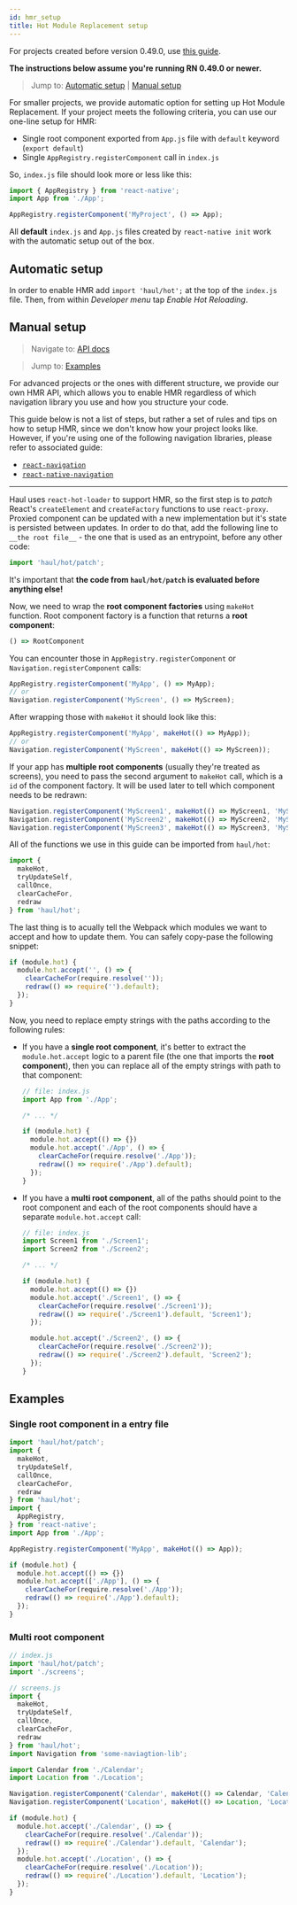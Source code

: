 ```yaml
---
id: hmr_setup
title: Hot Module Replacement setup
---
```


For projects created before version 0.49.0, use [this guide](https://github.com/callstack/haul/blob/740b6c3cfb51d3919c69e37935d69a4c96dec94e/docs/hmr/Setup.md).

__The instructions below assume you're running RN 0.49.0 or newer.__

> Jump to: [Automatic setup](#automatic-setup) | [Manual setup](#manual-setup)

For smaller projects, we provide automatic option for setting up Hot Module Replacement. If your project meets the following criteria, you can use our one-line setup for HMR:

* Single root component exported from `App.js` file with `default` keyword (`export default`)
* Single `AppRegistry.registerComponent` call in `index.js`

So, `index.js` file should look more or less like this:

```javascript
import { AppRegistry } from 'react-native';
import App from './App';

AppRegistry.registerComponent('MyProject', () => App);
```

All **default** `index.js` and `App.js` files created by `react-native init` work with the automatic setup out of the box.

## Automatic setup

In order to enable HMR add `import 'haul/hot';` at the top of the `index.js` file. Then, from within _Developer menu_ tap _Enable Hot Reloading_.

## Manual setup
> Navigate to: [API docs](./API.md)

> Jump to: [Examples](#examples)

For advanced projects or the ones with different structure, we provide our own HMR API, which allows you to enable HMR regardless of which navigation library you use and how you structure your code.

This guide below is not a list of steps, but rather a set of rules and tips on how to setup HMR, since we don't know how your project looks like. However, if you're using one of the following navigation libraries, please refer to associated guide:

* [`react-navigation`](./guides/react-navigation.md)
* [`react-native-navigation`](./guides/react-native-navigation.md)

------

Haul uses `react-hot-loader` to support HMR, so the first step is to _patch_ React's `createElement` and `createFactory` functions to use `react-proxy`. Proxied component can be updated with a new implementation but it's state is persisted between updates.
In order to do that, add the following line to `__the root file__` - the one that is used as an entrypoint, before any other code:

```javascript
import 'haul/hot/patch';
```

It's important that __the code from `haul/hot/patch` is evaluated before anything else!__

Now, we need to wrap the __root component factories__ using `makeHot` function. Root component factory is a function that returns a __root component__:

```javascript
() => RootComponent
```

You can encounter those in `AppRegistry.registerComponent` or `Navigation.registerComponent` calls:

```javascript
AppRegistry.registerComponent('MyApp', () => MyApp);
// or
Navigation.registerComponent('MyScreen', () => MyScreen);
```

After wrapping those with `makeHot` it should look like this:

```javascript
AppRegistry.registerComponent('MyApp', makeHot(() => MyApp));
// or
Navigation.registerComponent('MyScreen', makeHot(() => MyScreen));
```

If your app has __multiple root components__ (usually they're treated as screens), you need to pass the second argument to `makeHot` call, which is a `id` of the component factory. It will be used later to tell which component needs to be redrawn:

```javascript
Navigation.registerComponent('MyScreen1', makeHot(() => MyScreen1, 'MyScreen1'));
Navigation.registerComponent('MyScreen2', makeHot(() => MyScreen2, 'MyScreen2'));
Navigation.registerComponent('MyScreen3', makeHot(() => MyScreen3, 'MyScreen3'));
```

All of the functions we use in this guide can be imported from `haul/hot`:

```javascript
import {
  makeHot,
  tryUpdateSelf,
  callOnce,
  clearCacheFor,
  redraw
} from 'haul/hot';
```

The last thing is to acually tell the Webpack which modules we want to accept and how to update them. You can safely copy-pase the following snippet:

```javascript
if (module.hot) {
  module.hot.accept('', () => {
    clearCacheFor(require.resolve(''));
    redraw(() => require('').default);
  });
}
```

Now, you need to replace empty strings with the paths according to the following rules:
* If you have a __single root component__, it's better to extract the `module.hot.accept` logic to a parent file (the one that imports the __root component__), then you can replace all of the empty strings with path to that component:
  ```javascript
  // file: index.js
  import App from './App';

  /* ... */

  if (module.hot) {
    module.hot.accept(() => {})
    module.hot.accept('./App', () => {
      clearCacheFor(require.resolve('./App'));
      redraw(() => require('./App').default);
    });
  }
  ```
* If you have a __multi root component__, all of the paths should point to the root component and each of the root components should have a separate `module.hot.accept` call:
  ```javascript
  // file: index.js
  import Screen1 from './Screen1';
  import Screen2 from './Screen2';

  /* ... */

  if (module.hot) {
    module.hot.accept(() => {})
    module.hot.accept('./Screen1', () => {
      clearCacheFor(require.resolve('./Screen1'));
      redraw(() => require('./Screen1').default, 'Screen1');
    });

    module.hot.accept('./Screen2', () => {
      clearCacheFor(require.resolve('./Screen2'));
      redraw(() => require('./Screen2').default, 'Screen2');
    });
  }
  ```

## Examples

### Single root component in a entry file

```javascript
import 'haul/hot/patch';
import {
  makeHot,
  tryUpdateSelf,
  callOnce,
  clearCacheFor,
  redraw
} from 'haul/hot';
import {
  AppRegistry,
} from 'react-native';
import App from './App';

AppRegistry.registerComponent('MyApp', makeHot(() => App));

if (module.hot) {
  module.hot.accept(() => {})
  module.hot.accept(['./App'], () => {
    clearCacheFor(require.resolve('./App'));
    redraw(() => require('./App').default);
  });
}
```

### Multi root component

```javascript
// index.js
import 'haul/hot/patch';
import './screens';
```

```javascript
// screens.js
import {
  makeHot,
  tryUpdateSelf,
  callOnce,
  clearCacheFor,
  redraw
} from 'haul/hot';
import Navigation from 'some-naviagtion-lib';

import Calendar from './Calendar';
import Location from './Location';

Navigation.registerComponent('Calendar', makeHot(() => Calendar, 'Calendar'));
Navigation.registerComponent('Location', makeHot(() => Location, 'Location'));

if (module.hot) {
  module.hot.accept('./Calendar', () => {
    clearCacheFor(require.resolve('./Calendar'));
    redraw(() => require('./Calendar').default, 'Calendar');
  });
  module.hot.accept('./Location', () => {
    clearCacheFor(require.resolve('./Location'));
    redraw(() => require('./Location').default, 'Location');
  });
}
```
